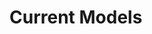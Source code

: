 # Current Models

<!-- 
Возвращает актуальную информацию по коллекциям Telegram подарков

### Структура ответа

```json
{
    "data": [],
    "meta": {
        "limit": 200, 
        "offset": 0,
        "count": 0,
        "api_path": "/current/collections",
    }
}
```

### HTTP запрос
```
GET https://api.giftstat.app/current/collections
```

### Path параметры

#|
||

Поле

|

Описание

||
||

id

|


||
||

str_id

|


||
||

collection

|


||
||

collection_slug

|


||
||

star_price

|


||
||

is_limited

|


||
||

is_sold_out

|


||
||

first_sale_date

|


||
||

last_sale_date

|


||
||

total_amount

|


||
||

issued

|


||
||

minted

|


||
||

non_minted

|


||
||

burned

|


||
||

blockchain_address

|


||
|#
 -->
